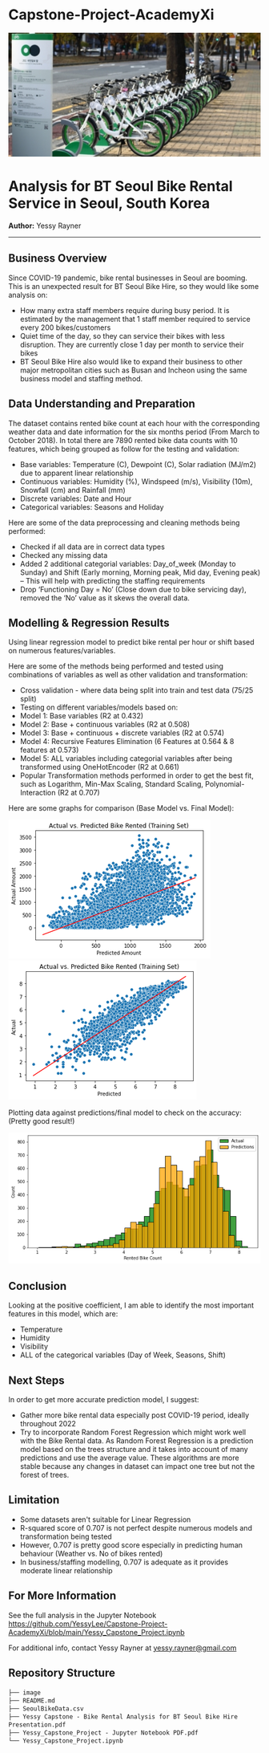 # Capstone-Project-AcademyXi

![Capstone-Project-AcademyXi](./image/Seoul_Bike_Rental2.jpg)

# Analysis for BT Seoul Bike Rental Service in Seoul, South Korea

**Author:** Yessy Rayner
***

## Business Overview
Since COVID-19 pandemic, bike rental businesses in Seoul are booming. This is an unexpected result for BT Seoul Bike Hire, so they would like some analysis on:

- How many extra staff members require during busy period. It is estimated by the management that 1 staff member required to service every 200 bikes/customers
- Quiet time of the day, so they can service their bikes with less disruption. They are currently close 1 day per month to service their bikes
- BT Seoul Bike Hire also would like to expand their business to other major metropolitan cities such as Busan and Incheon using the same business model and staffing method.

## Data Understanding and Preparation
The dataset contains rented bike count at each hour with the corresponding weather data and date information for the six months period (From March to October 2018). In total there are 7890 rented bike data counts with 10 features, which being grouped as follow for the testing and validation:

- Base variables: Temperature (C), Dewpoint (C), Solar radiation (MJ/m2) due to apparent linear relationship
- Continuous variables: Humidity (%), Windspeed (m/s), Visibility (10m), Snowfall (cm) and Rainfall (mm)
- Discrete variables: Date and Hour
- Categorical variables: Seasons and Holiday

Here are some of the data preprocessing and cleaning methods being performed:

- Checked if all data are in correct data types
- Checked any missing data
- Added 2 additional categorial variables: Day_of_week (Monday to Sunday) and Shift (Early morning, Morning peak, Mid day, Evening peak) – This will help with predicting the staffing requirements
- Drop ‘Functioning Day = No’ (Close down due to bike servicing day), removed the ‘No’ value as it skews the overall data.

## Modelling & Regression Results
Using linear regression model to predict bike rental per hour or shift based on numerous features/variables.

Here are some of the methods being performed and tested using combinations of variables as well as other validation and transformation:
- Cross validation - where data being split into train and test data (75/25 split)
- Testing on different variables/models based on:
- Model 1: Base variables (R2 at 0.432)
- Model 2: Base + continuous variables (R2 at 0.508)
- Model 3: Base + continuous + discrete variables (R2 at 0.574)
- Model 4: Recursive Features Elimination (6 Features at 0.564 & 8 features at 0.573)
- Model 5: ALL variables including categorial variables after being transformed using OneHotEncoder (R2 at 0.661)
- Popular Transformation methods performed in order to get the best fit, such as Logarithm, Min-Max Scaling, Standard Scaling, Polynomial-Interaction (R2 at 0.707)


Here are some graphs for comparison (Base Model vs. Final Model):

![Capstone-Project-AcademyXi](./image/base_model.png)
![Capstone-Project-AcademyXi](./image/final_model.png)

Plotting data against predictions/final model to check on the accuracy: (Pretty good result!)

![Capstone-Project-AcademyXi](./image/final_comparison.png)

## Conclusion

Looking at the positive coefficient, I am able to identify the most important features in this model, which are:
- Temperature
- Humidity
- Visibility
- ALL of the categorical variables (Day of Week, Seasons, Shift)

## Next Steps

In order to get more accurate prediction model, I suggest:
- Gather more bike rental data especially post COVID-19 period, ideally throughout 2022
- Try to incorporate Random Forest Regression which might work well with the Bike Rental data. As Random Forest Regression is a prediction model based on the trees structure and it takes into account of many predictions and use the average value. These algorithms are more stable because any changes in dataset can impact one tree but not the forest of trees.

## Limitation

- Some datasets aren't suitable for Linear Regression 
- R-squared score of 0.707 is not perfect despite numerous models and transformation being tested 
- However, 0.707 is pretty good score especially in predicting human behaviour (Weather vs. No of bikes rented)
- In business/staffing modelling, 0.707 is adequate as it provides moderate linear relationship

## For More Information

See the full analysis in the Jupyter Notebook https://github.com/YessyLee/Capstone-Project-AcademyXi/blob/main/Yessy_Capstone_Project.ipynb

For additional info, contact Yessy Rayner at [yessy.rayner@gmail.com](mailto:yessy.rayner@gmail.com)

## Repository Structure

```
├── image
├── README.md 
├── SeoulBikeData.csv
├── Yessy Capstone - Bike Rental Analysis for BT Seoul Bike Hire Presentation.pdf
├── Yessy_Capstone_Project - Jupyter Notebook PDF.pdf
└── Yessy_Capstone_Project.ipynb
